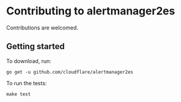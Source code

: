 # Contributing to alertmanager2es

Contributions are welcomed.

## Getting started

To download, run:

    go get -u github.com/cloudflare/alertmanager2es

To run the tests:

    make test
